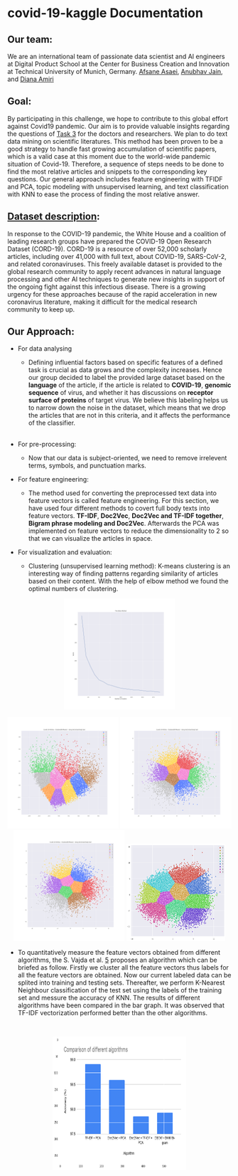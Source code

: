 # covid-19-kaggle Documentation

## Our team:
We are an international team of passionate data scientist and AI engineers at Digital Product School at the Center for Business Creation and Innovation at Technical University of Munich, Germany. [Afsane Asaei](https://github.com/afiDPS), [Anubhav Jain](https://github.com/anubhav1997), and [Diana Amiri](https://github.com/dian-ai)

## Goal:
By participating in this challenge, we hope to contribute to this global effort against Covid19 pandemic. Our aim is to provide valuable insights regarding the questions of [Task 3](https://www.kaggle.com/allen-institute-for-ai/CORD-19-research-challenge/tasks?taskId=567) for the doctors and researchers. We plan to do text data mining on scientific literatures. This method has been proven to be a good strategy to handle fast growing accumulation of scientific papers, which is a valid case at this moment due to the world-wide pandemic situation of Covid-19. Therefore, a sequence of steps needs to be done to find the most relative articles and snippets to the corresponding key questions. Our general approach includes feature engineering with TFIDF and PCA, topic modeling with unsupervised learning, and text classification with KNN to ease the process of finding the most relative answer.

## [Dataset description](https://www.kaggle.com/allen-institute-for-ai/CORD-19-research-challenge):
In response to the COVID-19 pandemic, the White House and a coalition of leading research groups have prepared the COVID-19 Open Research Dataset (CORD-19). CORD-19 is a resource of over 52,000 scholarly articles, including over 41,000 with full text, about COVID-19, SARS-CoV-2, and related coronaviruses. This freely available dataset is provided to the global research community to apply recent advances in natural language processing and other AI techniques to generate new insights in support of the ongoing fight against this infectious disease. There is a growing urgency for these approaches because of the rapid acceleration in new coronavirus literature, making it difficult for the medical research community to keep up.

## Our Approach:
* For data analysing
  - Defining influential factors based on specific features of a defined task is crucial as data grows and the complexity increases. Hence our group decided to label the provided large dataset based on the **language** of the article, if the article is related to **COVID-19**, **genomic sequence** of virus, and whether it has discussions on **receptor surface of proteins** of target virus. We believe this labeling helps us to narrow down the noise in the dataset, which means that we drop the articles that are not in this criteria, and it affects the performance of the classifier.
  <br/>
  
  
* For pre-processing:
  - Now that our data is subject-oriented, we need to remove irrelevent terms, symbols, and punctuation marks.
  
* For feature engineering:
  - The method used for converting the preprocessed text data into feature vectors is called feature engineering. For this section, we have used four different methods to covert full body texts into feature vectors.
**TF-IDF**, **Doc2Vec**, **Doc2Vec and TF-IDF together**, **Bigram phrase modeling and Doc2Vec**.
Afterwards the PCA was implemented on feature vectors to reduce the dimensionality to 2 so that we can visualize the articles in space.

* For visualization and evaluation:
  - Clustering (unsupervised learning method):
    K-means clustering is an interesting way of finding patterns regarding similarity of articles based on their content. With the help of elbow method we found the optimal numbers of clustering.
    <br/>


<p align="center">
  <img src="/Assets/covid19_elbow(1).png"  width="250" height="250" title = "elbow method, K=10">
</p>
<p align="center">
  <img src="/Assets/covid19_label_TFIDF(1).png" width="250" height="250" title = "TFIDF">
  <img src="/Assets/covid19_label_Doc2Vec.png" width="250" height="250" title = "Doc2Vec">
  <img src="/Assets/covid19_label_Doc2Vec_TFIDF.png" width="250" height="250" title = "TFIDF & Doc2Vec"> 
  <img src="/Assets/dmm_dbow_pca_k10.png" width="222" height="218" title = "Bigram & Doc2Vec (dmm +dbow)">
 </p>

  - To quantitatively measure the feature vectors obtained from different algorithms, the S. Vajda et al. [5](https://www.researchgate.net/publication/316550769_A_Fast_k-Nearest_Neighbor_Classifier_Using_Unsupervised_Clustering) proposes an algorithm which can be briefed as follow. Firstly we cluster all the feature vectors thus labels for all the feature vectors are obtained. Now our current labeled data can be splited into training and testing sets. Thereafter, we perform K-Nearest Neighbour classification of the test set using the labels of the training set and messure the accuracy of KNN. The results of different algorithms have been compared in the bar graph. It was observed that TF-IDF vectorization performed better than the other algorithms.
  <br/>
<p align="center">
  <img src="/Assets/output_31_1.png"  width="300" height="300">
</p>


